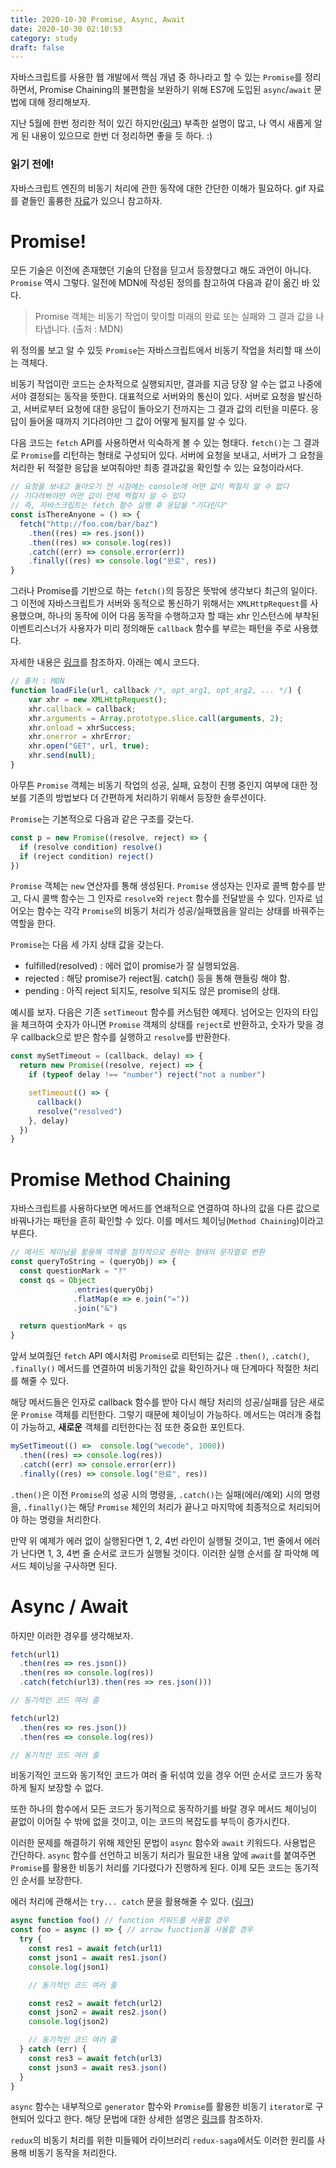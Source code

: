 ```yaml
---
title: 2020-10-30 Promise, Async, Await
date: 2020-10-30 02:10:53
category: study
draft: false
---
```


자바스크립트를 사용한 웹 개발에서 핵심 개념 중 하나라고 할 수 있는 `Promise`를 정리하면서, Promise Chaining의 불편함을 보완하기 위해 ES7에 도입된 `async`/`await` 문법에 대해 정리해보자.

지난 5월에 한번 정리한 적이 있긴 하지만([링크](https://saengmotmi.netlify.app/study/2020-05-15-promise/)) 부족한 설명이 많고, 나 역시 새롭게 알게 된 내용이 있으므로 한번 더 정리하면 좋을 듯 하다. :)

### **읽기 전에!**

자바스크립트 엔진의 비동기 처리에 관한 동작에 대한 간단한 이해가 필요하다. gif 자료를 곁들인 훌륭한 [자료](https://dev.to/lydiahallie/javascript-visualized-event-loop-3dif)가 있으니 참고하자.

# Promise!

모든 기술은 이전에 존재했던 기술의 단점을 딛고서 등장했다고 해도 과언이 아니다. `Promise` 역시 그렇다. 일전에 MDN에 작성된 정의를 참고하여 다음과 같이 옮긴 바 있다.

> Promise 객체는 비동기 작업이 맞이할 미래의 완료 또는 실패와 그 결과 값을 나타냅니다. (출처 : MDN)

위 정의롤 보고 알 수 있듯 `Promise`는 자바스크립트에서 비동기 작업을 처리할 때 쓰이는 객체다.

비동기 작업이란 코드는 순차적으로 실행되지만, 결과를 지금 당장 알 수는 없고 나중에서야 결정되는 동작을 뜻한다. 대표적으로 서버와의 통신이 있다. 서버로 요청을 발신하고, 서버로부터 요청에 대한 응답이 돌아오기 전까지는 그 결과 값의 리턴을 미룬다. 응답이 들어올 때까지 기다려야만 그 값이 어떻게 될지를 알 수 있다.

다음 코드는 `fetch` API를 사용하면서 익숙하게 볼 수 있는 형태다. `fetch()`는 그 결과로 `Promise`를 리턴하는 형태로 구성되어 있다. 서버에 요청을 보내고, 서버가 그 요청을 처리한 뒤 적절한 응답을 보여줘야만 최종 결과값을 확인할 수 있는 요청이라서다.

```js
// 요청을 보내고 돌아오기 전 시점에는 console에 어떤 값이 찍힐지 알 수 없다
// 기다려봐야만 어떤 값이 언제 찍힐지 알 수 있다
// 즉, 자바스크립트는 fetch 함수 실행 후 응답을 "기다린다"
const isThereAnyone = () => {
  fetch("http://foo.com/bar/baz")
    .then((res) => res.json())
    .then((res) => console.log(res))
    .catch((err) => console.error(err))
    .finally((res) => console.log("완료", res))
}
```

그러나 Promise를 기반으로 하는 `fetch()`의 등장은 뜻밖에 생각보다 최근의 일이다. 그 이전에 자바스크립트가 서버와 동적으로 통신하기 위해서는 `XMLHttpRequest`를 사용했으며, 하나의 동작에 이어 다음 동작을 수행하고자 할 때는 xhr 인스턴스에 부착된 이벤트리스너가 사용자가 미리 정의해둔 `callback` 함수를 부르는 패턴을 주로 사용했다.

자세한 내용은 [링크](https://developer.mozilla.org/ko/docs/Web/API/XMLHttpRequest/Synchronous_and_Asynchronous_Requests)를 참조하자. 아래는 예시 코드다.

```js
// 출처 : MDN
function loadFile(url, callback /*, opt_arg1, opt_arg2, ... */) {
    var xhr = new XMLHttpRequest();
    xhr.callback = callback;
    xhr.arguments = Array.prototype.slice.call(arguments, 2);
    xhr.onload = xhrSuccess;
    xhr.onerror = xhrError;
    xhr.open("GET", url, true);
    xhr.send(null);
}
```

아무튼 `Promise` 객체는 비동기 작업의 성공, 실패, 요청이 진행 중인지 여부에 대한 정보를 기존의 방법보다 더 간편하게 처리하기 위해서 등장한 솔루션이다.

`Promise`는 기본적으로 다음과 같은 구조를 갖는다.

```js
const p = new Promise((resolve, reject) => {
  if (resolve condition) resolve()
  if (reject condition) reject()
})
```

`Promise` 객체는 `new` 연산자를 통해 생성된다. `Promise` 생성자는 인자로 콜백 함수를 받고, 다시 콜백 함수는 그 인자로 `resolve`와 `reject` 함수를 전달받을 수 있다. 인자로 넘어오는 함수는 각각 `Promise`의 비동기 처리가 성공/실패했음을 알리는 상태를 바꿔주는 역할을 한다.

`Promise`는 다음 세 가지 상태 값을 갖는다.
- fulfilled(resolved) : 에러 없이 promise가 잘 실행되었음.
- rejected : 해당 promise가 reject됨. catch() 등을 통해 핸들링 해야 함.
- pending : 아직 reject 되지도, resolve 되지도 않은 promise의 상태.

예시를 보자. 다음은 기존 `setTimeout` 함수를 커스텀한 예제다. 넘어오는 인자의 타입을 체크하여 숫자가 아니면 `Promise` 객체의 상태를 `reject`로 반환하고, 숫자가 맞을 경우 callback으로 받은 함수를 실행하고 `resolve`를 반환한다.

```js
const mySetTimeout = (callback, delay) => {
  return new Promise((resolve, reject) => {
    if (typeof delay !== "number") reject("not a number")

    setTimeout(() => {
      callback()
      resolve("resolved")
    }, delay)
  })
}
```

# Promise Method Chaining

자바스크립트를 사용하다보면 메서드를 연쇄적으로 연결하여 하나의 값을 다른 값으로 바꿔나가는 패턴을 흔히 확인할 수 있다. 이를 메서드 체이닝(`Method Chaining`)이라고 부른다.

```js
// 메서드 체이닝을 활용해 객체를 점차적으로 원하는 형태의 문자열로 변환
const queryToString = (queryObj) => {
  const questionMark = "?"
  const qs = Object
              .entries(queryObj)
              .flatMap(e => e.join("="))
              .join("&")  

  return questionMark + qs
}
```

앞서 보여줬던 `fetch` API 예시처럼 `Promise`로 리턴되는 값은 `.then()`, `.catch()`, `.finally()` 메서드를 연결하여 비동기적인 값을 확인하거나 매 단계마다 적절한 처리를 해줄 수 있다.

해당 메서드들은 인자로 callback 함수를 받아 다시 해당 처리의 성공/실패를 담은 새로운 `Promise` 객체를 리턴한다. 그렇기 때문에 체이닝이 가능하다. 메서드는 여러개 중첩이 가능하고, **새로운** 객체를 리턴한다는 점 또한 중요한 포인트다.

```js
mySetTimeout(() =>  console.log("wecode", 1000))
  .then((res) => console.log(res))
  .catch((err) => console.error(err))
  .finally((res) => console.log("완료", res))
```

`.then()`은 이전 `Promise`의 성공 시의 명령을, `.catch()`는 실패(에러/예외) 시의 명령을, `.finally()`는 해당 `Promise` 체인의 처리가 끝나고 마지막에 최종적으로 처리되어야 하는 명령을 처리한다.

만약 위 예제가 에러 없이 실행된다면 1, 2, 4번 라인이 실행될 것이고, 1번 줄에서 에러가 난다면 1, 3, 4번 줄 순서로 코드가 실행될 것이다. 이러한 실행 순서를 잘 파악해 메서드 체이닝을 구사하면 된다.


# Async / Await

하지만 이러한 경우를 생각해보자.

```js
fetch(url1)
  .then(res => res.json())
  .then(res => console.log(res))
  .catch(fetch(url3).then(res => res.json()))

// 동기적인 코드 여러 줄

fetch(url2)
  .then(res => res.json())
  .then(res => console.log(res))

// 동기적인 코드 여러 줄
```

비동기적인 코드와 동기적인 코드가 여러 줄 뒤섞여 있을 경우 어떤 순서로 코드가 동작하게 될지 보장할 수 없다.

또한 하나의 함수에서 모든 코드가 동기적으로 동작하기를 바랄 경우 메서드 체이닝이 끝없이 이어질 수 밖에 없을 것이고, 이는 코드의 복잡도를 부득이 증가시킨다.

이러한 문제를 해결하기 위해 제안된 문법이 `async` 함수와 `await` 키워드다. 사용법은 간단하다. `async` 함수를 선언하고 비동기 처리가 필요한 내용 앞에 `await`를 붙여주면 `Promise`를 활용한 비동기 처리를 기다렸다가 진행하게 된다. 이제 모든 코드는 동기적인 순서를 보장한다.

에러 처리에 관해서는 `try... catch` 문을 활용해줄 수 있다. ([링크](https://ko.javascript.info/try-catch))

```js
async function foo() // function 키워드를 사용할 경우
const foo = async () => { // arrow function을 사용할 경우
  try {
    const res1 = await fetch(url1)
    const json1 = await res1.json()
    console.log(json1)

    // 동기적인 코드 여러 줄

    const res2 = await fetch(url2)
    const json2 = await res2.json()
    console.log(json2)

    // 동기적인 코드 여러 줄
  } catch (err) {
    const res3 = await fetch(url3)
    const json3 = await res3.json()
  }
}
```

`async` 함수는 내부적으로 `generator` 함수와 `Promise`를 활용한 비동기 `iterator`로 구현되어 있다고 한다. 해당 문법에 대한 상세한 설명은 [링크](https://ko.javascript.info/async-iterators-generators)를 참조하자.

`redux`의 비동기 처리를 위한 미들웨어 라이브러리 `redux-saga`에서도 이러한 원리를 사용해 비동기 동작을 처리한다.